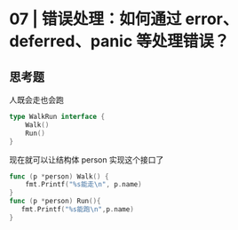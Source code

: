 # 07 | 错误处理：如何通过 error、deferred、panic 等处理错误？

## 思考题

人既会走也会跑

``` go
type WalkRun interface {
    Walk()
    Run()
}
```

现在就可以让结构体 person 实现这个接口了

``` go
func (p *person) Walk() {
    fmt.Printf("%s能走\n", p.name)
}
func (p *person) Run(){
   fmt.Printf("%s能跑\n",p.name)
}
```
